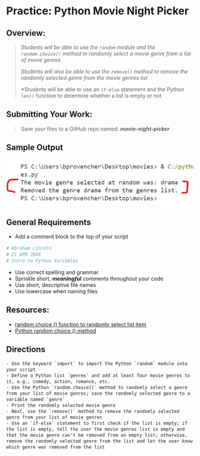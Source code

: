 # Practice: Python Movie Night Picker

## Overview:

> *Students will be able to use the `random` module and the `random.choice()` method to randomly select a movie genre from a list of movie genres*
>
> *Students will also be able to use the `remove()` method to remove the randomly selected genre from the movie genres list*
>
> *Students will be able to use an `if-else` statement and the Python `len()` function to determine whether a list is empty or not

## Submitting Your Work:

> Save your files to a GitHub repo named: ***movie-night-picker***

## Sample Output

![sample output](movies-output.png)

## General Requirements

- Add a comment block to the top of your script

```python
# Abraham Lincoln
# 21 APR 20XX
# Intro to Python Variables
```

- Use correct spelling and grammar
- Sprinkle short, ***meaningful*** comments throughout your code
- Use short, descriptive file names
- Use lowercase when naming files

## Resources:

- [random choice () function to randomly select list item](https://pynative.com/python-random-choice/#h-random-choice-function-to-select-a-random-element-from-a-list-in-python)
- [Python random choice () method](https://www.w3schools.com/python/ref_random_choice.asp)

## Directions

    - Use the keyword `import` to import the Python `random` module into your script
    - Define a Python list `genres` and add at least four movie genres to it, e.g., comedy, action, romance, etc.
    - Use the Python `random.choice()` method to randomly select a genre from your list of movie genres; save the randomly selected genre to a variable named `genre`
    - Print the randomly selected movie genre
    - Next, use the `remove()` method to remove the randomly selected genre from your list of movie genres
    - Use an `if-else` statement to first check if the list is empty; if the list is empty, tell the user the movie genres list is empty and that the movie genre can't be removed from an empty list; otherwise, remove the randomly selected genre from the list and let the user know which genre was removed from the list

